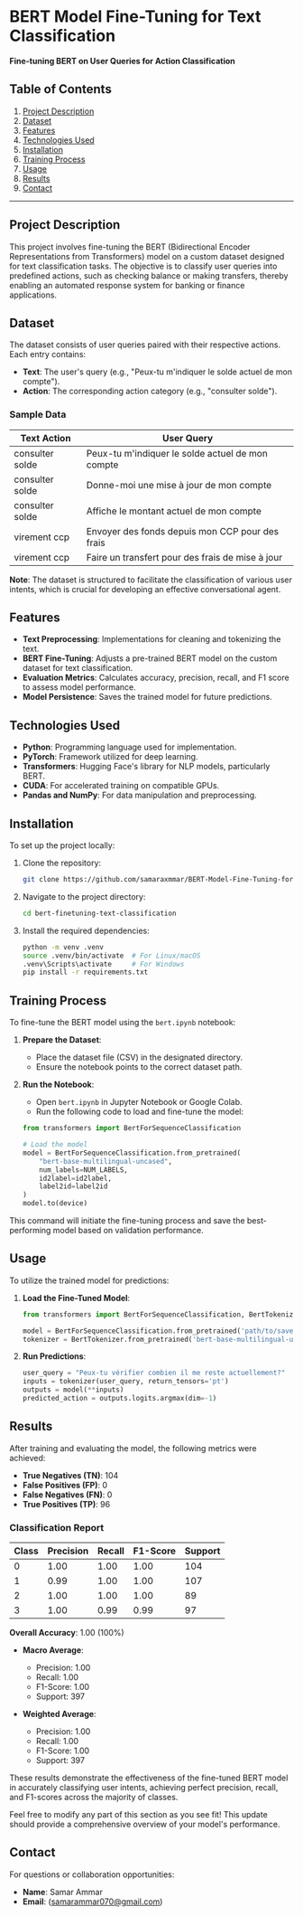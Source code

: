 # BERT Model Fine-Tuning for Text Classification

**Fine-tuning BERT on User Queries for Action Classification**

## Table of Contents

1. [Project Description](#project-description)
2. [Dataset](#dataset)
3. [Features](#features)
4. [Technologies Used](#technologies-used)
5. [Installation](#installation)
6. [Training Process](#training-process)
7. [Usage](#usage)
8. [Results](#results)
9. [Contact](#contact)

---

## Project Description

This project involves fine-tuning the BERT (Bidirectional Encoder Representations from Transformers) model on a custom dataset designed for text classification tasks. The objective is to classify user queries into predefined actions, such as checking balance or making transfers, thereby enabling an automated response system for banking or finance applications.

## Dataset

The dataset consists of user queries paired with their respective actions. Each entry contains:

- **Text**: The user's query (e.g., "Peux-tu m'indiquer le solde actuel de mon compte").
- **Action**: The corresponding action category (e.g., "consulter solde").

### Sample Data

| Text Action | User Query |
| --- | --- |
| consulter solde | Peux-tu m'indiquer le solde actuel de mon compte |
| consulter solde | Donne-moi une mise à jour de mon compte |
| consulter solde | Affiche le montant actuel de mon compte |
| virement ccp | Envoyer des fonds depuis mon CCP pour des frais |
| virement ccp | Faire un transfert pour des frais de mise à jour |

**Note**: The dataset is structured to facilitate the classification of various user intents, which is crucial for developing an effective conversational agent.

## Features

- **Text Preprocessing**: Implementations for cleaning and tokenizing the text.
- **BERT Fine-Tuning**: Adjusts a pre-trained BERT model on the custom dataset for text classification.
- **Evaluation Metrics**: Calculates accuracy, precision, recall, and F1 score to assess model performance.
- **Model Persistence**: Saves the trained model for future predictions.

## Technologies Used

- **Python**: Programming language used for implementation.
- **PyTorch**: Framework utilized for deep learning.
- **Transformers**: Hugging Face's library for NLP models, particularly BERT.
- **CUDA**: For accelerated training on compatible GPUs.
- **Pandas and NumPy**: For data manipulation and preprocessing.

## Installation

To set up the project locally:

1. Clone the repository:
    ```sh
    git clone https://github.com/samaraxmmar/BERT-Model-Fine-Tuning-for-Text-Classification.git
    ```
2. Navigate to the project directory:
    ```sh
    cd bert-finetuning-text-classification
    ```
3. Install the required dependencies:
    ```sh
    python -m venv .venv
    source .venv/bin/activate  # For Linux/macOS
    .venv\Scripts\activate     # For Windows
    pip install -r requirements.txt
    ```

## Training Process

To fine-tune the BERT model using the `bert.ipynb` notebook:

1. **Prepare the Dataset**:
   - Place the dataset file (CSV) in the designated directory.
   - Ensure the notebook points to the correct dataset path.

2. **Run the Notebook**:
   - Open `bert.ipynb` in Jupyter Notebook or Google Colab.
   - Run the following code to load and fine-tune the model:
    ```python
    from transformers import BertForSequenceClassification

    # Load the model
    model = BertForSequenceClassification.from_pretrained(
        "bert-base-multilingual-uncased",
        num_labels=NUM_LABELS,
        id2label=id2label,
        label2id=label2id
    )
    model.to(device)
    ```

This command will initiate the fine-tuning process and save the best-performing model based on validation performance.

## Usage

To utilize the trained model for predictions:

1. **Load the Fine-Tuned Model**:
    ```python
    from transformers import BertForSequenceClassification, BertTokenizer

    model = BertForSequenceClassification.from_pretrained('path/to/saved/model')
    tokenizer = BertTokenizer.from_pretrained('bert-base-multilingual-uncased')
    ```

2. **Run Predictions**:
    ```python
    user_query = "Peux-tu vérifier combien il me reste actuellement?"
    inputs = tokenizer(user_query, return_tensors='pt')
    outputs = model(**inputs)
    predicted_action = outputs.logits.argmax(dim=-1)
    ```

## Results

After training and evaluating the model, the following metrics were achieved:

- **True Negatives (TN)**: 104
- **False Positives (FP)**: 0
- **False Negatives (FN)**: 0
- **True Positives (TP)**: 96

### Classification Report

| Class | Precision | Recall | F1-Score | Support |
|-------|-----------|--------|----------|---------|
| 0     | 1.00      | 1.00   | 1.00     | 104     |
| 1     | 0.99      | 1.00   | 1.00     | 107     |
| 2     | 1.00      | 1.00   | 1.00     | 89      |
| 3     | 1.00      | 0.99   | 0.99     | 97      |

**Overall Accuracy**: 1.00 (100%)

- **Macro Average**:
  - Precision: 1.00
  - Recall: 1.00
  - F1-Score: 1.00
  - Support: 397

- **Weighted Average**:
  - Precision: 1.00
  - Recall: 1.00
  - F1-Score: 1.00
  - Support: 397

These results demonstrate the effectiveness of the fine-tuned BERT model in accurately classifying user intents, achieving perfect precision, recall, and F1-scores across the majority of classes.

Feel free to modify any part of this section as you see fit! This update should provide a comprehensive overview of your model's performance.

## Contact

For questions or collaboration opportunities:

- **Name**: Samar Ammar
- **Email**: (samarammar070@gmail.com)
